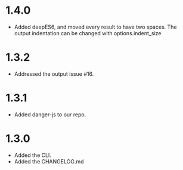 ﻿# 1.4.0
- Added deepES6, and moved every result to have two spaces. The output
  indentation can be changed with options.indent_size

# 1.3.2
- Addressed the output issue #16.

# 1.3.1
- Added danger-js to our repo.

# 1.3.0
- Added the CLI.
- Added the CHANGELOG.md
